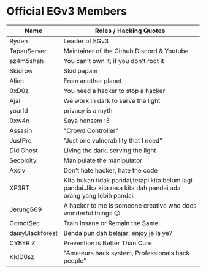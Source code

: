 # Official EGv3 Members

| Name | Roles / Hacking Quotes |
|--|--|
| Ryden | Leader of EGv3 |
| TapauServer | Maintainer of the Github,Discord & Youtube | 
| az4m5shah | You can't own it, if you don't root it |
| Skidrow | Skidipapam |
| Alien | From another planet |
| 0xD0z | You need a hacker to stop a hacker |
| Ajai | We work in dark to serve the light  |
| yourld | privacy is a myth |
| 0xw4n | Saya hensem :3 |
| Assasin | "Crowd Controller" |
| JustPro | "Just one vulnerability that I need" |
| DidiGhost | Living the dark, serving the light |
| Secploity | Manipulate the manipulator |
| Axsiv | Don't hate hacker, hate the code |
| XP3RT | Kita bukan tidak pandai,tetapi kita belum lagi pandai.Jika kita rasa kita dah pandai,ada orang yang lebih pandai. |
| Jerung669 | A hacker to me is someone creative who does wonderful things 😉 |
| ComotSec| Train Insane or Remain the Same |
| daisyBlackforest | Benda pun dah belajar, enjoy je la ye? |
| CYBER Z | Prevention is Better Than Cure |
| K!dD0sz | "Amateurs hack system, Professionals hack people" |

